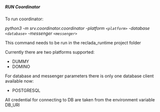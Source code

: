 ##### **RUN Coordinator**
To run coordinator:

_python3 -m srv.coordinator.coordinator -platform `<platform>` -database `<database>` -messenger `<messenger>`_

This command needs to be run in the reclada_runtime project folder

Currently there are two platforms supported:
- DUMMY 
- DOMINO

For database and messenger parameters there is only one database client available now:
- POSTGRESQL

All credential for connecting to DB are taken from the environment variable DB_URI